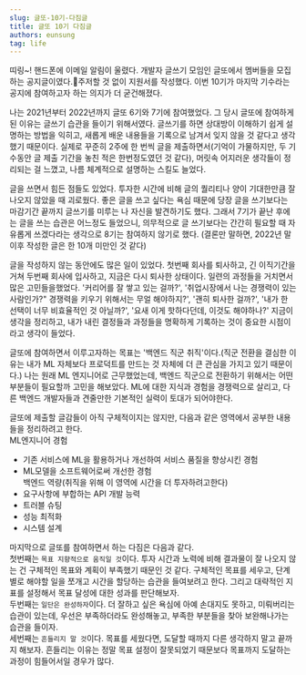 ```yaml
---
slug: 글또-10기-다짐글
title: 글또 10기 다짐글
authors: eunsung
tag: life
---
```


띠링~! 핸드폰에 이메일 알림이 울렸다. 개발자 글쓰기 모임인 글또에서 멤버들을 모집하는 공지글이였다.주저할 것 없이 지원서를 작성했다. 이번 10기가 마지막 기수라는 공지에 참여하고자 하는 의지가 더 굳건해졌다. 

나는 2021년부터 2022년까지 글또 6기와 7기에 참여했었다. 그 당시 글또에 참여하게 된 이유는 글쓰기 습관을 들이기 위해서였다. 글쓰기를 하면 상대방이 이해하기 쉽게 설명하는 방법을 익히고, 새롭게 배운 내용들을 기록으로 남겨서 잊지 않을 것 같다고 생각했기 때문이다. 실제로 꾸준히 2주에 한 번씩 글을 제출하면서(기억이 가물하지만, 두 기수동안 글 제출 기간을 놓친 적은 한번정도였던 것 같다), 머릿속 어지러운 생각들이 정리되는 걸 느꼈고, 나름 체계적으로 설명하는 스킬도 늘었다.

글을 쓰면서 힘든 점들도 있었다. 투자한 시간에 비해 글의 퀄리티나 양이 기대한만큼 잘 나오지 않았을 때 괴로웠다. 좋은 글을 쓰고 싶다는 욕심 때문에 당장 글을 쓰기보다는 마감기간 끝까지 글쓰기를 미루는 나 자신을 발견하기도 했다. 그래서 7기가 끝난 후에는 글을 쓰는 습관은 어느정도 들었으니, 의무적으로 글 쓰기보다는 간간히 필요할 때 자유롭게 쓰겠다라는 생각으로 8기는 참여하지 않기로 했다. (결론만 말하면, 2022년 말 이후 작성한 글은 한 10개 미만인 것 같다)

글을 작성하지 않는 동안에도 많은 일이 있었다. 첫번째 회사를 퇴사하고, 긴 이직기간을 거쳐 두번째 회사에 입사하고, 지금은 다시 퇴사한 상태이다. 일련의 과정들을 거치면서 많은 고민들을했었다. '커리어를 잘 쌓고 있는 걸까?', '취업시장에서 나는 경쟁력이 있는 사람인가?" 경쟁력을 키우기 위해서는 무얼 해야하지?', '괜히 퇴사한 걸까?', '내가 한 선택이 너무 비효율적인 것 아닐까?', '요새 이게 핫하다던데, 이것도 해야하나?' 
지금이 생각을 정리하고, 내가 내린 결정들과 과정들을 명확하게 기록하는 것이 중요한 시점이라고 생각이 들었다. 

글또에 참여하면서 이루고자하는 목표는 '백엔드 직군 취직'이다.(직군 전환을 결심한 이유는 내가 ML 자체보다 프로덕트를 만드는 것 자체에 더 큰 관심을 가지고 있기 때문이다.)
나는 원래 ML 엔지니어로 근무했었는데, 백엔드 직군으로 전환하기 위해서는 어떤 부분들이 필요할까 고민을 해보았다. ML에 대한 지식과 경험을 경쟁력으로 살리고, 다른 백엔드 개발자들과 견줄만한 기본적인 실력이 토대가 되어야한다. 

글또에 제출할 글감들이 아직 구체적이지는 않지만, 다음과 같은 영역에서 공부한 내용들을 정리하려고 한다.          
ML엔지니어 경험      
- 기존 서비스에 ML을 활용하거나 개선하여 서비스 품질을 향상시킨 경험
- ML모델을 소프트웨어로써 개선한 경험   
백엔드 역량(취직을 위해 이 영역에 시간을 더 투자하려고한다)        
- 요구사항에 부합하는 API 개발 능력
- 트러블 슈팅
- 성능 최적화
- 시스템 설계

마지막으로 글또를 참여하면서 하는 다짐은 다음과 같다.  
첫번째는 `목표 지향적으로 움직일 것`이다. 투자 시간과 노력에 비해 결과물이 잘 나오지 않는 건 구체적인 목표와 계획이 부족했기 때문인 것 같다. 구체적인 목표를 세우고, 단계별로 해야할 일을 쪼개고 시간을 할당하는 습관을 들여보려고 한다. 그리고 대략적인 지표를 설정해서 목표 달성에 대한 성과를 판단해보자.   
두번째는 `일단은 완성하자`이다. 더 잘하고 싶은 욕심에 아예 손대지도 못하고, 미뤄버리는 습관이 있는데, 우선은 부족하더라도 완성해놓고, 부족한 부분들을 찾아 보완해나가는 습관을 들이자.         
세번째는 `흔들리지 말 것`이다. 목표를 세웠다면, 도달할 때까지 다른 생각하지 말고 끝까지 해보자. 흔들리는 이유는 정말 목표 설정이 잘못되었기 때문보다 목표까지 도달하는 과정이 힘들어서일 경우가 많다.        